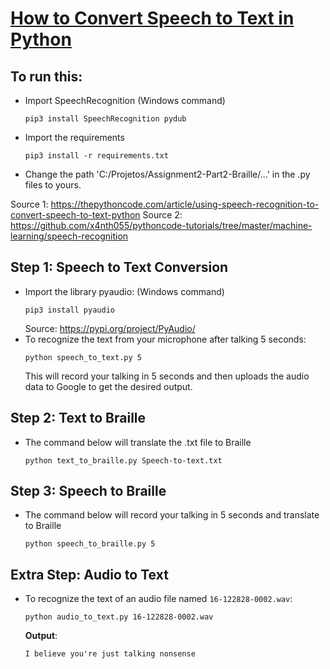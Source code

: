 # [How to Convert Speech to Text in Python](https://www.thepythoncode.com/article/using-Assignment2-Part2-Braille-to-convert-speech-to-text-python)

## To run this:
- Import SpeechRecognition (Windows command)
    ```
    pip3 install SpeechRecognition pydub
    ```

- Import the requirements
    ```
    pip3 install -r requirements.txt
    ```
- Change the path 'C:/Projetos/Assignment2-Part2-Braille/...' in the .py files to yours.

Source 1: https://thepythoncode.com/article/using-speech-recognition-to-convert-speech-to-text-python 
Source 2: https://github.com/x4nth055/pythoncode-tutorials/tree/master/machine-learning/speech-recognition 

## Step 1: Speech to Text Conversion
- Import the library pyaudio: (Windows command)
    ```
    pip3 install pyaudio
    ```
    Source: https://pypi.org/project/PyAudio/ 
- To recognize the text from your microphone after talking 5 seconds:
    ```
    python speech_to_text.py 5
    ```
    This will record your talking in 5 seconds and then uploads the audio data to Google to get the desired output.

## Step 2: Text to Braille
- The command below will translate the .txt file to Braille
    ```
    python text_to_braille.py Speech-to-text.txt
    ```

## Step 3: Speech to Braille
- The command below will record your talking in 5 seconds and translate to Braille
    ```
    python speech_to_braille.py 5
    ```

## Extra Step: Audio to Text
- To recognize the text of an audio file named `16-122828-0002.wav`:
    ```
    python audio_to_text.py 16-122828-0002.wav
    ```
    **Output**:
    ```
    I believe you're just talking nonsense
    ```
